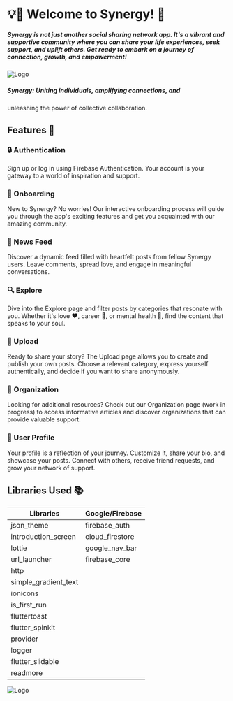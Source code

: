 # 💡🚀 Welcome to Synergy! 🌟

##### Synergy is not just another social sharing network app. It's a vibrant and supportive community where you can share your life experiences, seek support, and uplift others. Get ready to embark on a journey of connection, growth, and empowerment!

![Logo](https://github.com/AmitLY21/Synergy/assets/62396197/52dd1ebe-4f9a-4e01-8574-a53b8d715c55)

##### Synergy: Uniting individuals, amplifying connections, and
unleashing the power of collective collaboration.
## Features 🎉

### 🔒 Authentication
Sign up or log in using Firebase Authentication. Your account is your gateway to a world of inspiration and support.

### 🚀 Onboarding
New to Synergy? No worries! Our interactive onboarding process will guide you through the app's exciting features and get you acquainted with our amazing community.

### 📰 News Feed
Discover a dynamic feed filled with heartfelt posts from fellow Synergy users. Leave comments, spread love, and engage in meaningful conversations.

### 🔍 Explore
Dive into the Explore page and filter posts by categories that resonate with you. Whether it's love ❤️, career 💼, or mental health 🧠, find the content that speaks to your soul.

### 📸 Upload
Ready to share your story? The Upload page allows you to create and publish your own posts. Choose a relevant category, express yourself authentically, and decide if you want to share anonymously.

### 🏢 Organization
Looking for additional resources? Check out our Organization page (work in progress) to access informative articles and discover organizations that can provide valuable support.

### 👥 User Profile
Your profile is a reflection of your journey. Customize it, share your bio, and showcase your posts. Connect with others, receive friend requests, and grow your network of support.
## Libraries Used 📚

| Libraries           | Google/Firebase    |
| ------------------- | ------------------ |
| json_theme          | firebase_auth      |
| introduction_screen | cloud_firestore    |
| lottie              | google_nav_bar     |
| url_launcher        | firebase_core      |
| http                |                    |
| simple_gradient_text|                    |
| ionicons            |                    |
| is_first_run        |                    |
| fluttertoast        |                    |
| flutter_spinkit     |                    |
| provider            |                    |
| logger              |                    |
| flutter_slidable    |                    |
| readmore            |                    |

![Logo](https://github.com/AmitLY21/AmitLY21/assets/62396197/3ca2cdac-c34b-4146-b557-b08cef8eed11)

